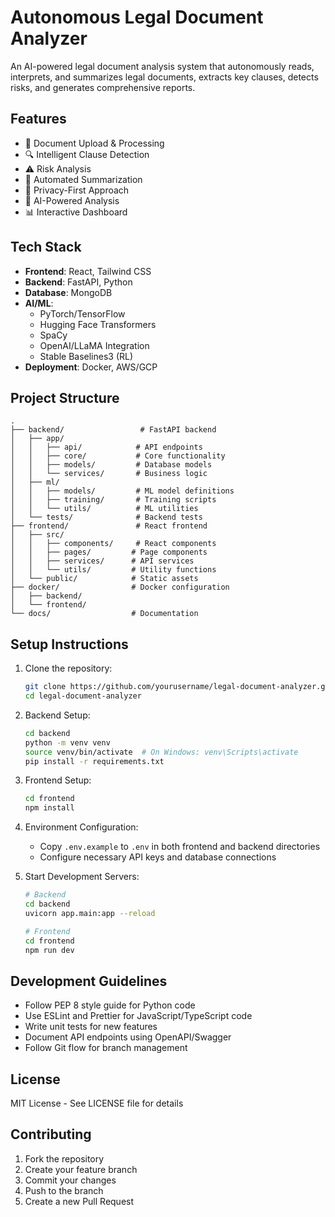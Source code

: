 # Autonomous Legal Document Analyzer

An AI-powered legal document analysis system that autonomously reads, interprets, and summarizes legal documents, extracts key clauses, detects risks, and generates comprehensive reports.

## Features

- 📄 Document Upload & Processing
- 🔍 Intelligent Clause Detection
- ⚠️ Risk Analysis
- 📝 Automated Summarization
- 🔐 Privacy-First Approach
- 🤖 AI-Powered Analysis
- 📊 Interactive Dashboard

## Tech Stack

- **Frontend**: React, Tailwind CSS
- **Backend**: FastAPI, Python
- **Database**: MongoDB
- **AI/ML**: 
  - PyTorch/TensorFlow
  - Hugging Face Transformers
  - SpaCy
  - OpenAI/LLaMA Integration
  - Stable Baselines3 (RL)
- **Deployment**: Docker, AWS/GCP

## Project Structure

```
.
├── backend/                 # FastAPI backend
│   ├── app/
│   │   ├── api/            # API endpoints
│   │   ├── core/           # Core functionality
│   │   ├── models/         # Database models
│   │   └── services/       # Business logic
│   ├── ml/
│   │   ├── models/         # ML model definitions
│   │   ├── training/       # Training scripts
│   │   └── utils/          # ML utilities
│   └── tests/              # Backend tests
├── frontend/               # React frontend
│   ├── src/
│   │   ├── components/     # React components
│   │   ├── pages/         # Page components
│   │   ├── services/      # API services
│   │   └── utils/         # Utility functions
│   └── public/            # Static assets
├── docker/                # Docker configuration
│   ├── backend/
│   └── frontend/
└── docs/                  # Documentation
```

## Setup Instructions

1. Clone the repository:
   ```bash
   git clone https://github.com/yourusername/legal-document-analyzer.git
   cd legal-document-analyzer
   ```

2. Backend Setup:
   ```bash
   cd backend
   python -m venv venv
   source venv/bin/activate  # On Windows: venv\Scripts\activate
   pip install -r requirements.txt
   ```

3. Frontend Setup:
   ```bash
   cd frontend
   npm install
   ```

4. Environment Configuration:
   - Copy `.env.example` to `.env` in both frontend and backend directories
   - Configure necessary API keys and database connections

5. Start Development Servers:
   ```bash
   # Backend
   cd backend
   uvicorn app.main:app --reload

   # Frontend
   cd frontend
   npm run dev
   ```

## Development Guidelines

- Follow PEP 8 style guide for Python code
- Use ESLint and Prettier for JavaScript/TypeScript code
- Write unit tests for new features
- Document API endpoints using OpenAPI/Swagger
- Follow Git flow for branch management

## License

MIT License - See LICENSE file for details

## Contributing

1. Fork the repository
2. Create your feature branch
3. Commit your changes
4. Push to the branch
5. Create a new Pull Request
